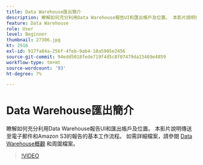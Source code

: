 ```yaml
---
title: Data Warehouse匯出簡介
description: 瞭解如何充分利用Data Warehouse報告UI和匯出帳戶及位置。 本影片說明傳送至電子郵件和Amazon S3的報告的基本工作流程。
feature: Data Warehouse
role: User
level: Beginner
thumbnail: 27306.jpg
kt: 2916
exl-id: 917fa84a-256f-4feb-9ab4-10a5905e2456
source-git-commit: 94edd5018fede719f4d5c8f07479da15469e4859
workflow-type: tm+mt
source-wordcount: '93'
ht-degree: 7%

---
```


# Data Warehouse匯出簡介

瞭解如何充分利用Data Warehouse報告UI和匯出帳戶及位置。 本影片說明傳送至電子郵件和Amazon S3的報告的基本工作流程。 如需詳細檔案，請參閱 [Data Warehouse概觀](https://experienceleague.adobe.com/docs/analytics/export/data-warehouse/data-warehouse.html) 和周圍檔案。

>[!VIDEO](https://video.tv.adobe.com/v/27306/?quality=12&learn=on)
